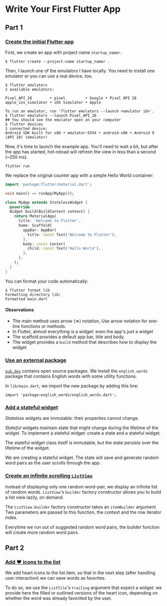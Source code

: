 # Write Your First Flutter App

## Part 1

### [Create the initial Flutter app](https://codelabs.developers.google.com/codelabs/first-flutter-app-pt1/#2)

First, we create an app with project name `startup_namer`. 

```
$ flutter create --project-name startup_namer .
```

Then, I launch one of the emulators I have locally. You need to install one emulator or you can use a real device, too.

```
$ flutter emulators
2 available emulators:

Pixel_API_28        • pixel         • Google • Pixel API 28
apple_ios_simulator • iOS Simulator • Apple

To run an emulator, run 'flutter emulators --launch <emulator id>'.
$ flutter emulators --launch Pixel_API_28
## You should see the emulator open on your computer
$ flutter devices
1 connected device:
Android SDK built for x86 • emulator-5554 • android-x86 • Android 9 (API 28) (emulator)
```

Now, it's time to launch the example app. You'll need to wait a bit, but after the app has started, hot-reload will refresh the view in less than a second (~250 ms).

```
flutter run
```

We replace the original counter app with a simple Hello World container:

```dart
import 'package:flutter/material.dart';

void main() => runApp(MyApp());

class MyApp extends StatelessWidget {
  @override
  Widget build(BuildContext context) {
    return MaterialApp(
      title: 'Welcome to Flutter',
      home: Scaffold(
        appBar: AppBar(
          title: const Text('Welcome to Flutter'),
        ),
        body: const Center(
          child: const Text('Hello World'),
        ),
      ),
    );
  }
}
```

You can format your code automatically:

```
$ flutter format lib
Formatting directory lib:
Formatted main.dart
```

#### Observations

* The main method uses arrow (=>) notation, Use arrow notation for one-line functions or methods.
* In Flutter, almost everything is a widget: even the app's just a widget
* The scaffold provides a default app bar, title and body.
* The widget provides a `build` method that describes how to display the widget

### [Use an external package](https://codelabs.developers.google.com/codelabs/first-flutter-app-pt1/#3)

[`pub.dev`](https://pub.dev) contains open source packages. We install the `english_words` package that contains English words with some utility functions.

In `lib/main.dart`, we import the new package by adding this line:

```
import 'package:english_words/english_words.dart';
```

### [Add a stateful widget](https://codelabs.developers.google.com/codelabs/first-flutter-app-pt1/#4)

*Stateless* widgets are immutable: their properties cannot change.

*Stateful* widgets maintain state that might change during the lifetime of the widget. To implement a stateful widget: create a state and a stateful widget.

The stateful widget class itself is immutable, but the state persists over the lifetime of the widget.

We are creating a stateful widget. The state will save and generate random word pairs as the user scrolls through the app.

### [Create an infinite scrolling `ListView`](https://codelabs.developers.google.com/codelabs/first-flutter-app-pt1/index.html?index=..%2F..index#5)

Instead of displaying only one random word-pair, we display an infinite list of random words. `ListView`'s `builder` factory constructor allows you to build a list view lazily, on demand.

The `ListView.builder` factory constructor takes an `itemBuilder` argument. Two parameters are passed to this function, the context and the row iterator index.

Everytime we run out of suggested random word pairs, the builder function will create more random word pairs.

## Part 2

### [Add ❤️ icons to the list](https://codelabs.developers.google.com/codelabs/first-flutter-app-pt2/index.html?index=..%2F..index#3)

We add heart icons to the list item, so that in the next step (after handling user interaction) we can save words as favorites.

To do so, we use the `ListTile`'s `trailing` argument that expect a widget: we provide here the filled or outlined versions of the heart icon, depending on whether the word was already favorited by the user.
